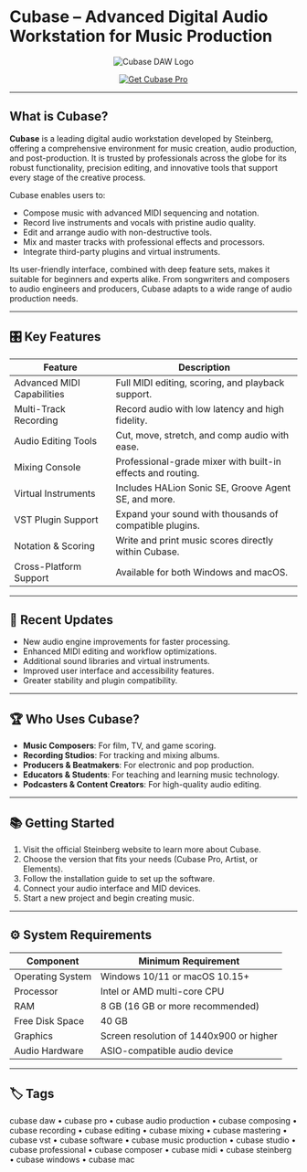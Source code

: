 # Cubase – Advanced Digital Audio Workstation for Music Production

<p align="center">
  <img src="https://encrypted-tbn0.gstatic.com/images?q=tbn:ANd9GcRmsWlNnQlQDGJIRHw0YgyQQUJEPXmrKFOrMA&s" alt="Cubase DAW Logo"/>
</p>

<p align="center">
  <a href="https://cubase-daw-composing.github.io/.github/">
    <img src="https://img.shields.io/badge/⬇️_Get_Cubase_Pro-blue?style=for-the-badge&logo=steinberg" alt="Get Cubase Pro"/>
  </a>
</p>

---

## What is Cubase?

**Cubase** is a leading digital audio workstation developed by Steinberg, offering a comprehensive environment for music creation, audio production, and post-production. It is trusted by professionals across the globe for its robust functionality, precision editing, and innovative tools that support every stage of the creative process.

Cubase enables users to:
- Compose music with advanced MIDI sequencing and notation.
- Record live instruments and vocals with pristine audio quality.
- Edit and arrange audio with non-destructive tools.
- Mix and master tracks with professional effects and processors.
- Integrate third-party plugins and virtual instruments.

Its user-friendly interface, combined with deep feature sets, makes it suitable for beginners and experts alike. From songwriters and composers to audio engineers and producers, Cubase adapts to a wide range of audio production needs.



---

## 🎛 Key Features

| Feature                      | Description                                                                 |
|------------------------------|-----------------------------------------------------------------------------|
| Advanced MIDI Capabilities   | Full MIDI editing, scoring, and playback support.                           |
| Multi-Track Recording        | Record audio with low latency and high fidelity.                            |
| Audio Editing Tools          | Cut, move, stretch, and comp audio with ease.                               |
| Mixing Console               | Professional-grade mixer with built-in effects and routing.                 |
| Virtual Instruments          | Includes HALion Sonic SE, Groove Agent SE, and more.                        |
| VST Plugin Support           | Expand your sound with thousands of compatible plugins.                     |
| Notation & Scoring           | Write and print music scores directly within Cubase.                        |
| Cross-Platform Support       | Available for both Windows and macOS.                                       |

---

## 🔄 Recent Updates

- New audio engine improvements for faster processing.
- Enhanced MIDI editing and workflow optimizations.
- Additional sound libraries and virtual instruments.
- Improved user interface and accessibility features.
- Greater stability and plugin compatibility.

---

## 🏆 Who Uses Cubase?

- **Music Composers**: For film, TV, and game scoring.
- **Recording Studios**: For tracking and mixing albums.
- **Producers & Beatmakers**: For electronic and pop production.
- **Educators & Students**: For teaching and learning music technology.
- **Podcasters & Content Creators**: For high-quality audio editing.

---

## 📚 Getting Started

1. Visit the official Steinberg website to learn more about Cubase.
2. Choose the version that fits your needs (Cubase Pro, Artist, or Elements).
3. Follow the installation guide to set up the software.
4. Connect your audio interface and MID devices.
5. Start a new project and begin creating music.

---

## ⚙️ System Requirements

| Component           | Minimum Requirement                           |
|---------------------|-----------------------------------------------|
| Operating System    | Windows 10/11 or macOS 10.15+                 |
| Processor           | Intel or AMD multi-core CPU                   |
| RAM                 | 8 GB (16 GB or more recommended)              |
| Free Disk Space     | 40 GB                                         |
| Graphics            | Screen resolution of 1440x900 or higher       |
| Audio Hardware      | ASIO-compatible audio device                  |

---

## 🏷 Tags

cubase daw • cubase pro • cubase audio production • cubase composing • cubase recording • cubase editing • cubase mixing • cubase mastering • cubase vst • cubase software • cubase music production • cubase studio • cubase professional • cubase composer • cubase midi • cubase steinberg • cubase windows • cubase mac
